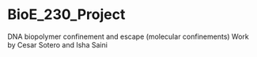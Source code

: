 # BioE_230_Project
DNA biopolymer confinement and escape (molecular confinements)
Work by Cesar Sotero and Isha Saini
